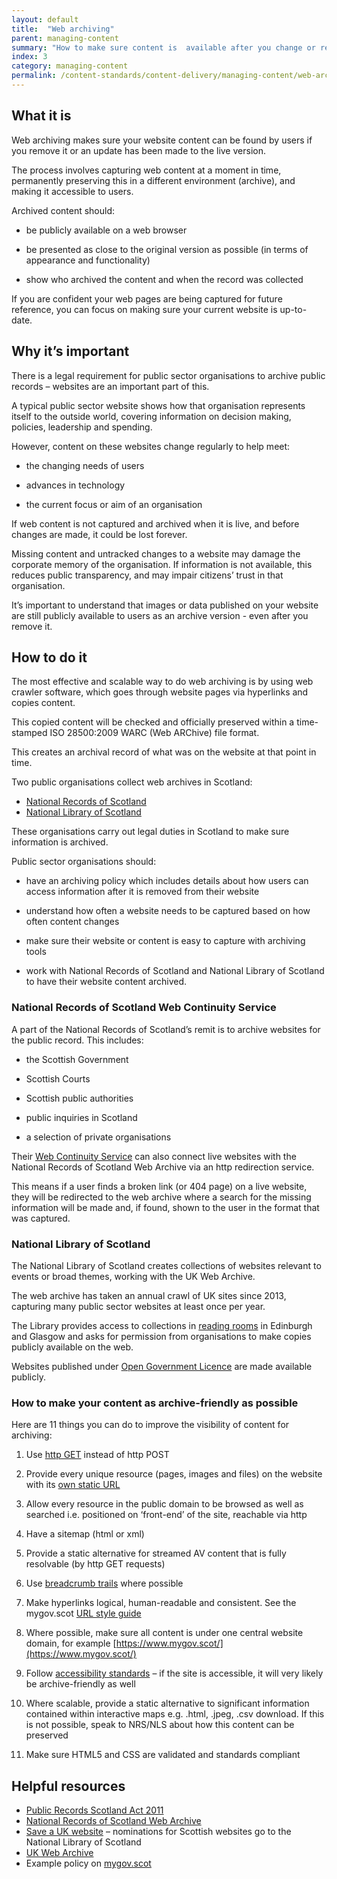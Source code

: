 ```yaml
---
layout: default
title:  "Web archiving"
parent: managing-content
summary: "How to make sure content is  available after you change or remove pages from your website."
index: 3
category: managing-content
permalink: /content-standards/content-delivery/managing-content/web-archiving/
---
```

## What it is

Web archiving makes sure your website content can be found by users if you remove it or an update has been made to the live version.

The process involves capturing web content at a moment in time, permanently preserving this in a different environment (archive), and making it accessible to users.

Archived content should:

- be publicly available on a web browser

- be presented as close to the original version as possible (in terms of appearance and functionality)

- show who archived the content and when the record was collected

If you are confident your web pages are being captured for future reference, you can focus on making sure your current website is up-to-date.

## Why it’s important

There is a legal requirement for public sector organisations to archive public records – websites are an important part of this.

A typical public sector website shows how that organisation represents itself to the outside world, covering information on decision making, policies, leadership and spending.

However, content on these websites change regularly to help meet:

- the changing needs of users

- advances in technology

- the current focus or aim of an organisation

If web content is not captured and archived when it is live, and before changes are made, it could be lost forever.

Missing content and untracked changes to a website may damage the corporate memory of the organisation. If information is not available, this reduces public transparency, and may impair citizens’ trust in that organisation.

It’s important to understand that images or data published on your website are still publicly available to users as an archive version - even after you remove it.

## How to do it

The most effective and scalable way to do web archiving is by using web crawler software, which goes through website pages via hyperlinks and copies content.

This copied content will be checked and officially preserved within a time-stamped ISO 28500:2009 WARC (Web ARChive) file format.

This creates an archival record of what was on the website at that point in time.

Two public organisations collect web archives in Scotland:
- [National Records of Scotland](https://www.nrscotland.gov.uk/research/researching-online/web-continuity-service)
- [National Library of Scotland](https://www.nls.uk/about-us/what-we-are/legal-deposit)

These organisations carry out legal duties in Scotland to make sure information is archived.

Public sector organisations should:

- have an archiving policy which includes details about how users can access information after it is removed from their website

- understand how often a website needs to be captured based on how often content changes

- make sure their website or content is easy to capture with archiving tools

- work with National Records of Scotland and National Library of Scotland to have their website content archived.


### National Records of Scotland Web Continuity Service

A part of the National Records of Scotland’s remit is to archive websites for the public record. This includes:

- the Scottish Government

- Scottish Courts

- Scottish public authorities

- public inquiries in Scotland

- a selection of private organisations

Their [Web Continuity Service](https://www.nrscotland.gov.uk/research/researching-online/web-continuity-service) can also connect live websites with the National Records of Scotland Web Archive via an http redirection service.

This means if a user finds a broken link (or 404 page) on a live website, they will be redirected to the web archive where a search for the missing information will be made and, if found, shown to the user in the format that was captured.


### National Library of Scotland

The National Library of Scotland creates collections of websites relevant to events or broad themes, working with the UK Web Archive.

The web archive has taken an annual crawl of UK sites since 2013, capturing many public sector websites at least once per year.

The Library provides access to collections in [reading rooms](https://www.nls.uk/using-the-library/reading-rooms) in Edinburgh and Glasgow and asks for permission from organisations to make copies publicly available on the web.

Websites published under [Open Government Licence](http://www.nationalarchives.gov.uk/doc/open-government-licence/version/3/) are made available publicly.


### How to make your content as archive-friendly as possible

Here are 11 things you can do to improve the visibility of content for archiving:

1. Use [http GET](https://www.w3schools.com/tags/ref_httpmethods.asp) instead of http POST

2. Provide every unique resource (pages, images and files) on the website with its [own static URL](https://www.w3.org/TR/webarch/#id-resources)

3. Allow every resource in the public domain to be browsed as well as searched i.e. positioned on ‘front-end’ of the site, reachable via http

4. Have a sitemap (html or xml)

5. Provide a static alternative for streamed AV content that is fully resolvable (by http GET requests)

6. Use [breadcrumb trails](https://www.w3schools.com/howto/howto_css_breadcrumbs.asp) where possible

7. Make hyperlinks logical, human-readable and consistent. See the mygov.scot [URL style guide](/standards/url-design/)

8. Where possible, make sure all content is under one central website domain, for example [https://www.mygov.scot/](https://www.mygov.scot/)

9. Follow [accessibility standards](https://www.w3.org/standards/webdesign/accessibility) – if the site is accessible, it will very likely be archive-friendly as well

10. Where scalable, provide a static alternative to significant information contained within interactive maps e.g. .html, .jpeg, .csv download. If this is not possible, speak to NRS/NLS about how this content can be preserved

11. Make sure HTML5 and CSS are validated and standards compliant


## Helpful resources

- [Public Records Scotland Act 2011](https://www.nrscotland.gov.uk/record-keeping/public-records-scotland-act-2011/resources)
- [National Records of Scotland Web Archive](https://www.nrscotland.gov.uk/research/researching-online/web-continuity-service)
- [Save a UK website](https://www.webarchive.org.uk/en/ukwa/info/nominate) – nominations for Scottish websites go to the National Library of Scotland
- [UK Web Archive](https://www.webarchive.org.uk/)
- Example policy on [mygov.scot](https://www.mygov.scot/about-mygovscot/)
